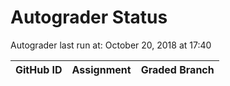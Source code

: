 # Autograder Status
Autograder last run at: October 20, 2018 at 17:40

| GitHub ID | Assignment | Graded Branch |
|-----------|------------|---------------|
